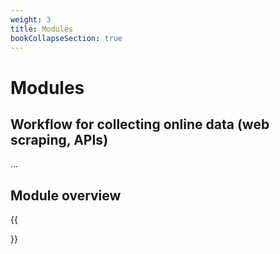 ```yaml
---
weight: 3
title: Modules
bookCollapseSection: true
---
```


# Modules

<!--
## Course structure

- The course consists of 5 modules
- Each module builds up your expertise along one or multiple of the course's learning goals
    - Preparation
      - Prerecorded or live lectures
      - Prerecorded tutorials
      - Live-stream feedback session
    - Activity to implement theory in practice
    - Live-stream feedback session / presentations, etc.
      - Share learnings
    - Advanced content / hangout
      - Discuss advanced issues

- Take in for students: interested in business? interested in academic research? already have some academic research experience? digital meetup

...-->

## Workflow for collecting online data (web scraping, APIs)

...

## Module overview

{{<section>}}
